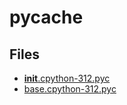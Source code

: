 # __pycache__

## Files

- [__init__.cpython-312.pyc](__init__.cpython-312.pyc)
- [base.cpython-312.pyc](base.cpython-312.pyc)
